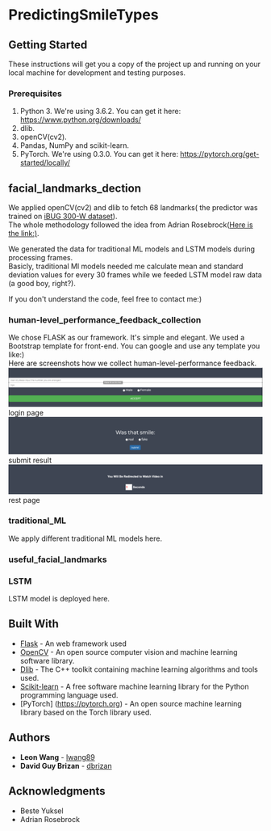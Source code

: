 # PredictingSmileTypes

## Getting Started
These instructions will get you a copy of the project up and running on your local machine for development and testing purposes.<br>
### Prerequisites
1. Python 3.  We're using 3.6.2.
You can get it here: https://www.python.org/downloads/<br>
2. dlib.<br>
3. openCV(cv2).<br>
4. Pandas, NumPy and scikit-learn.
5. PyTorch. We're using 0.3.0.
You can get it here: https://pytorch.org/get-started/locally/<br>
## facial_landmarks_dection
We applied openCV(cv2) and dlib to fetch 68 landmarks( the predictor was trained on [iBUG 300-W dataset](https://ibug.doc.ic.ac.uk/resources/facial-point-annotations/)).<br>
The whole methodology followed the idea from Adrian Rosebrock([Here is the link:)](https://www.pyimagesearch.com/2017/04/03/facial-landmarks-dlib-opencv-python/).<br>

We generated the data for traditional ML models and LSTM models during processing frames.<br> Basicly, traditional Ml models needed me calculate mean and standard deviation values for every 30 frames while we feeded LSTM model raw data (a good boy, right?).<br>

If you don't understand the code, feel free to contact me:)

### human-level_performance_feedback_collection
We chose FLASK as our framework. It's simple and elegant. We used a Bootstrap template for front-end. You can google and use any template you like:)<br>
Here are screenshots how we collect human-level-performance feedback.
![login page](https://github.com/lwang89/PredictingSmileTypes/blob/master/human-level_performance_feedback_collection/images/1.png)
login page<br>
![submit result](https://github.com/lwang89/PredictingSmileTypes/blob/master/human-level_performance_feedback_collection/images/2.png)
submit result<br>
![rest page](https://github.com/lwang89/PredictingSmileTypes/blob/master/human-level_performance_feedback_collection/images/3.png)
rest page<br>
### traditional_ML
We apply different traditional ML models here.

### useful_facial_landmarks

### LSTM
LSTM model is deployed here.
## Built With
* [Flask](https://palletsprojects.com/p/flask/) - An web framework used
* [OpenCV](https://opencv.org) - An open source computer vision and machine learning software library.
* [Dlib](http://dlib.net/) - The C++ toolkit containing machine learning algorithms and tools used.
* [Scikit-learn](https://scikit-learn.org/stable/) - A free software machine learning library for the Python programming language used.
* [PyTorch] (https://pytorch.org) - An open source machine learning library based on the Torch library used.
## Authors
* **Leon Wang** - [lwang89](https://github.com/lwang89)
* **David Guy Brizan** - [dbrizan](https://github.com/dbrizan)
## Acknowledgments
* Beste Yuksel
* Adrian Rosebrock
